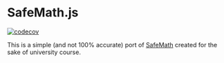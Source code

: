 # SafeMath.js

[![codecov](https://codecov.io/gh/zyyyme/safemath-js/branch/main/graph/badge.svg?token=9FKOH2TSG2)](https://codecov.io/gh/zyyyme/safemath-js)

This is a simple (and not 100% accurate) port of [SafeMath](https://github.com/OpenZeppelin/openzeppelin-contracts/blob/master/contracts/utils/math/SafeMath.sol) created for the sake of university course.